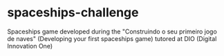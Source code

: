 # spaceships-challenge
 Spaceships game developed during the "Construindo o seu primeiro jogo de naves" (Developing your first spaceships game) tutored at DIO (Digital Innovation One)
